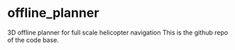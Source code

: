 # offline_planner
3D offline planner for full scale helicopter navigation
This is the github repo of the code base.
